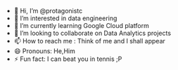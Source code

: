 - 👋 Hi, I’m @protagonistc
- 👀 I’m interested in data engineering
- 🌱 I’m currently learning Google Cloud platform
- 💞️ I’m looking to collaborate on Data Analytics projects
- 📫 How to reach me : Think of me and I shall appear
- 😄 Pronouns: He,Him
- ⚡ Fun fact: I can beat you in tennis ;P

<!---
protagonistc/protagonistc is a ✨ special ✨ repository because its `README.md` (this file) appears on your GitHub profile.
You can click the Preview link to take a look at your changes.
--->
